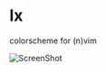 # lx
colorscheme for (n)vim

![ScreenShot](https://raw.github.com/0ax1/lx/master/pictures/lx-colorscheme.jpg)

